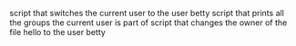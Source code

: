 script that switches the current user to the user betty
script that prints all the groups the current user is part of
script that changes the owner of the file hello to the user betty

